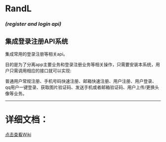 # **RandL**
### *(register and login api)*
## 集成登录注册API系统

集成常用的登录注册等相关api。 

目的是为了分离app主要业务和登录注册业务等相关操作，只需要安装本系统，用户只需调用相应的接口就可以实现: 

 普通用户常规注册、手机号码快速注册、邮箱快速注册、用户注册、用户登录、qq用户一键登录、获取图片验证码、发送手机或者邮箱验证码、用户上传/更换头像等业务。


---

# 详细文档：

[点击查看Wiki](https://github.com/JeramTough/RandL/wiki "Wiki")
